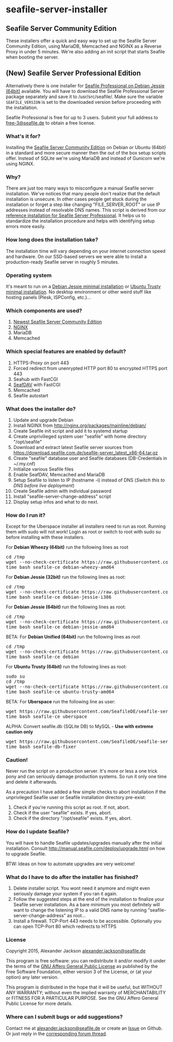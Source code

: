 # seafile-server-installer
## Seafile Server Community Edition
These installers offer a quick and easy way to set up the Seafile Server Community Edition, using MariaDB, Memcached and NGINX as a Reverse Proxy in under 5 minutes. We're also adding an init script that starts Seafile when booting the server. 

## (New) Seafile Server Professional Edition
Alternatively there is one installer for [Seafile Professional on Debian Jessie (64bit)](https://github.com/SeafileDE/seafile-server-installer/blob/master/seafile-pro_debian-jessie-amd64) available. You will have to download the Seafile Professional Server package separately and save it to /usr/src/seafile/. Make sure the variable `SEAFILE_VERSION` is set to the downloaded version before proceeding with the installation. 

Seafile Professional is free for up to 3 users. Submit your full address to free-3@seafile.de to obtain a free license.

### What's it for?
Installing the [Seafile Server Community Edition](http://seafile.com/en/home/) on Debian or Ubuntu (64bit) in a standard and more secure manner then the out of the box setup scripts offer. Instead of SQLite we're using MariaDB and instead of Gunicorn we're using NGINX.


### Why?
There are just too many ways to misconfigure a manual Seafile server installation. We've notices that many people don't realize that the default installation is unsecure. In other cases people get stuck during the installation or forget a step like changing "FILE_SERVER_ROOT" or use IP addresses instead of resolvable DNS names.
This script is derived from our [reference installation for Seafile Server  Professional](https://wiki.seafile.com.de/doku.php?id=debian_7_wheezy_64bit). It helps us to standardize the installation procedure and helps with identifying setup errors more easily.


### How long does the installation take?
The installation time will vary depending on your internet connection speed and hardware. On our SSD-based servers we were able to install a production-ready Seafile server in roughly 5 minutes.


### Operating system
It's meant to run on a [Debian Jessie minimal installation](https://www.youtube.com/watch?v=BCwz9oSSt8g) or [Ubuntu Trusty minimal installation](https://www.youtube.com/watch?v=qdCbWOHwBL4). No desktop environment or other weird stuff like hosting panels (Plesk, ISPConfig, etc.)...


### Which components are used?
1. [Newest Seafile Server Community Edition](https://download.seafile.com.de/)
2. [NGINX](http://nginx.org/packages/mainline/debian/)
3. MariaDB
4. Memcached


### Which special features are enabled by default?
1. HTTPS-Proxy on port 443
2. Forced redirect from unenrypted HTTP port 80 to encrypted HTTPS port 443
2. Seahub with FastCGI
3. [SeafDAV](http://manual.seafile.com/extension/webdav.html) with FastCGI
4. Memcached
5. Seafile autostart


### What does the installer do?
1. Update and upgrade Debian
2. Install NGINX from http://nginx.org/packages/mainline/debian/
3. Create Seafile init script and add it to systemd startup
4. Create unprivilieged system user "seafile" with home directory "/opt/seafile"
5. Download and extract latest Seafile server sources from https://download.seafile.com.de/seafile-server_latest_x86-64.tar.gz
6. Create "seafile" database user and Seafile databases (DB-Credentials in ~/.my.cnf)
7. Initialize various Seafile files
8. Enable SeafDAV, Memcached and MariaDB
9. Setup Seafile to listen to IP (hostname -i) instead of DNS (*Switch this to DNS before live deployment*)
10. Create Seafile admin with individual password
11. Install "seafile-server-change-address" script
12. Display setup infos and what to do next.


### How do I run it?
Except for the Uberspace installer all installers need to run as root. Running them with sudo will not work! Login as root or switch to root with sudo su before installing with these installers.

For **Debian Wheezy (64bit)** run the following lines as root
<pre>
cd /tmp
wget --no-check-certificate https://raw.githubusercontent.com/SeafileDE/seafile-server-installer/master/seafile-ce_debian-wheezy-amd64
time bash seafile-ce_debian-wheezy-amd64
</pre>

For **Debian Jessie (32bit)** run the following lines as root:
<pre>
cd /tmp
wget --no-check-certificate https://raw.githubusercontent.com/SeafileDE/seafile-server-installer/master/seafile-ce_debian-jessie-i386
time bash seafile-ce_debian-jessie-i386
</pre>

For **Debian Jessie (64bit)** run the following lines as root:
<pre>
cd /tmp
wget --no-check-certificate https://raw.githubusercontent.com/SeafileDE/seafile-server-installer/master/seafile-ce_debian-jessie-amd64
time bash seafile-ce_debian-jessie-amd64
</pre>

BETA: For **Debian Unified (64bit)** run the following lines as root
<pre>
cd /tmp
wget --no-check-certificate https://raw.githubusercontent.com/SeafileDE/seafile-server-installer/master/seafile-ce_debian
time bash seafile-ce_debian
</pre>

For **Ubuntu Trusty (64bit)** run the following lines as root:
<pre>
sudo su
cd /tmp
wget --no-check-certificate https://raw.githubusercontent.com/SeafileDE/seafile-server-installer/master/seafile-ce_ubuntu-trusty-amd64
time bash seafile-ce_ubuntu-trusty-amd64
</pre>

BETA: For **Uberspace** run the following line as user:
<pre>
wget https://raw.githubusercontent.com/SeafileDE/seafile-server-installer/master/seafile-ce_uberspace 
time bash seafile-ce_uberspace
</pre>


ALPHA: Convert seafile.db (SQLite DB) to MySQL - **Use with extreme caution only**
<pre>
wget https://raw.githubusercontent.com/SeafileDE/seafile-server-installer/master/seafile-db-fixer
time bash seafile-db-fixer
</pre>

 
### Caution!
Never run the script on a production server. It's more or less a one trick pony and can seriously damage production systems. So run it only one time and delete it afterwards. 

As a precaution I have added a few simple checks to abort installation if the unprivileged Seafile user or Seafile installation directory pre-exist:

1. Check if you're running this script as root. If not, abort.
2. Check if the user "seafile" exists. If yes, abort.
3. Check if the directory "/opt/seafile" exists. If yes, abort.


### How do I update Seafile?
You will have to handle Seafile updates/upgrades manually after the initial installation. Consult http://manual.seafile.com/deploy/upgrade.html on how to upgrade Seafile.

BTW: Ideas on how to automate upgrades are very welcome!


### What do I have to do after the installer has finished?
1. Delete installer script. You wont need it anymore and might even seriously damage your system if you ran it again.
2. Follow the suggested steps at the end of the installation to finalize your Seafile server installation. As a bare minimum you most definitely will want to change the listening IP to a valid DNS name by running "seafile-server-change-address" as root...
3. Install a firewall. TCP-Port 443 needs to be accessible. Optionally you can open TCP-Port 80 which redirects to HTTPS


### License
Copyright 2015, Alexander Jackson <alexander.jackson@seafile.de>

This program is free software: you can redistribute it and/or modify
it under the terms of the [GNU Affero General Public License](http://www.gnu.org/licenses/agpl-3.0.html) as published by
the Free Software Foundation, either version 3 of the License, or
(at your option) any later version.

This program is distributed in the hope that it will be useful,
but WITHOUT ANY WARRANTY; without even the implied warranty of
MERCHANTABILITY or FITNESS FOR A PARTICULAR PURPOSE.  See the
GNU Affero General Public License for more details.


### Where can I submit bugs or add suggestions?
Contact me at alexander.jackson@seafile.de or create an [Issue](https://github.com/SeafileDE/seafile-server-community_debian-jessie-amd64/issues/new) on Github. Or just reply in the [corresponding forum thread](https://forum.seafile-server.org/t/howto-seafile-server-community-edition-on-debian-jessie-amd64/1464).

